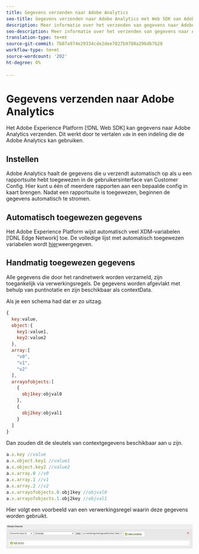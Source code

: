 ```yaml
---
title: Gegevens verzenden naar Adobe Analytics
seo-title: Gegevens verzenden naar Adobe Analytics met Web SDK van Adobe Experience Platform
description: Meer informatie over het verzenden van gegevens naar Adobe Analytics met Web SDK van Experience Platform
seo-description: Meer informatie over het verzenden van gegevens naar Adobe Analytics met Web SDK van Experience Platform
translation-type: tm+mt
source-git-commit: 7b07a974e29334cde2dee7027b9780a296db7b20
workflow-type: tm+mt
source-wordcount: '202'
ht-degree: 0%

---
```



# Gegevens verzenden naar Adobe Analytics

Het Adobe Experience Platform [!DNL Web SDK] kan gegevens naar Adobe Analytics verzenden. Dit werkt door te vertalen `xdm` in een indeling die de Adobe Analytics kan gebruiken.

## Instellen

Adobe Analytics haalt de gegevens die u verzendt automatisch op als u een rapportsuite hebt toegewezen in de gebruikersinterface van Customer Config. Hier kunt u één of meerdere rapporten aan een bepaalde config in kaart brengen. Nadat een rapportsuite is toegewezen, beginnen de gegevens automatisch te stromen.

## Automatisch toegewezen gegevens

Het Adobe Experience Platform wijst automatisch veel XDM-variabelen [!DNL Edge Network] toe. De volledige lijst met automatisch toegewezen variabelen wordt [hier](../analytics/automatically-mapped-vars.md)weergegeven.

## Handmatig toegewezen gegevens

Alle gegevens die door het randnetwerk worden verzameld, zijn toegankelijk via verwerkingsregels. De gegevens worden afgevlakt met behulp van puntnotatie en zijn beschikbaar als contextData.

Als je een schema had dat er zo uitzag.

```javascript
{
  key:value,
  object:{
    key1:value1,
    key2:value2
  },
  array:[
    "v0",
    "v1",
    "v2"
  ],
  arrayofobjects:[
    {
      obj1key:objval0
    },
    {
      obj2key:objval1
    }
  ]
}
```

Dan zouden dit de sleutels van contextgegevens beschikbaar aan u zijn.

```javascript
a.x.key //value
a.x.object.key1 //value1
a.x.object.key2 //value2
a.x.array.0 //v0
a.x.array.1 //v1
a.x.array.2 //v2
a.x.arrayofobjects.0.obj1key //objval0
a.x.arrayofobjects.1.obj2key //objval1
```

Hier volgt een voorbeeld van een verwerkingsregel waarin deze gegevens worden gebruikt.

![Interface voor verwerkingsregels](../../../assets/edge_analytics_processing_rules.png)

